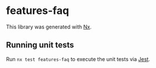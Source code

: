# features-faq

This library was generated with [Nx](https://nx.dev).

## Running unit tests

Run `nx test features-faq` to execute the unit tests via [Jest](https://jestjs.io).
